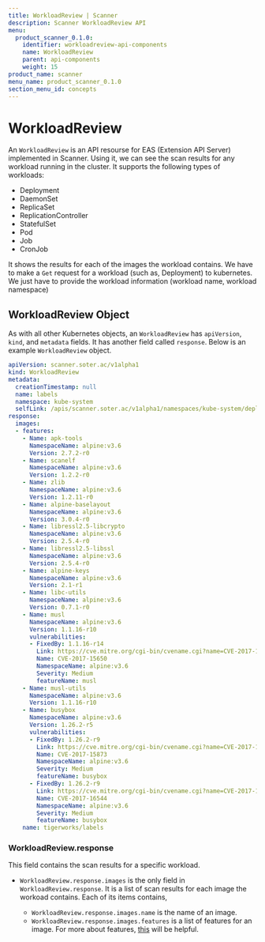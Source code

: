 ```yaml
---
title: WorkloadReview | Scanner
description: Scanner WorkloadReview API
menu:
  product_scanner_0.1.0:
    identifier: workloadreview-api-components
    name: WorkloadReview
    parent: api-components
    weight: 15
product_name: scanner
menu_name: product_scanner_0.1.0
section_menu_id: concepts
---
```


# WorkloadReview

An `WorkloadReview` is an API resourse for EAS (Extension API Server) implemented in Scanner. Using it, we can see the scan results for any workload running in the cluster. It supports the following types of workloads:

- Deployment
- DaemonSet
- ReplicaSet
- ReplicationController
- StatefulSet
- Pod
- Job
- CronJob
<!-- - Openshift DeploymentConfig -->

It shows the results for each of the images the workload contains.
We have to make a `Get` request for a workload (such as, Deployment) to kubernetes. We just have to provide the workload information (workload name, workload namespace)

## WorkloadReview Object

As with all other Kubernetes objects, an `WorkloadReview` has `apiVersion`, `kind`, and `metadata` fields. It has another field called `response`. Below is an example `WorkloadReview` object.

```yaml
apiVersion: scanner.soter.ac/v1alpha1
kind: WorkloadReview
metadata:
  creationTimestamp: null
  name: labels
  namespace: kube-system
  selfLink: /apis/scanner.soter.ac/v1alpha1/namespaces/kube-system/deployments/labels
response:
  images:
  - features:
    - Name: apk-tools
      NamespaceName: alpine:v3.6
      Version: 2.7.2-r0
    - Name: scanelf
      NamespaceName: alpine:v3.6
      Version: 1.2.2-r0
    - Name: zlib
      NamespaceName: alpine:v3.6
      Version: 1.2.11-r0
    - Name: alpine-baselayout
      NamespaceName: alpine:v3.6
      Version: 3.0.4-r0
    - Name: libressl2.5-libcrypto
      NamespaceName: alpine:v3.6
      Version: 2.5.4-r0
    - Name: libressl2.5-libssl
      NamespaceName: alpine:v3.6
      Version: 2.5.4-r0
    - Name: alpine-keys
      NamespaceName: alpine:v3.6
      Version: 2.1-r1
    - Name: libc-utils
      NamespaceName: alpine:v3.6
      Version: 0.7.1-r0
    - Name: musl
      NamespaceName: alpine:v3.6
      Version: 1.1.16-r10
      vulnerabilities:
      - FixedBy: 1.1.16-r14
        Link: https://cve.mitre.org/cgi-bin/cvename.cgi?name=CVE-2017-15650
        Name: CVE-2017-15650
        NamespaceName: alpine:v3.6
        Severity: Medium
        featureName: musl
    - Name: musl-utils
      NamespaceName: alpine:v3.6
      Version: 1.1.16-r10
    - Name: busybox
      NamespaceName: alpine:v3.6
      Version: 1.26.2-r5
      vulnerabilities:
      - FixedBy: 1.26.2-r9
        Link: https://cve.mitre.org/cgi-bin/cvename.cgi?name=CVE-2017-15873
        Name: CVE-2017-15873
        NamespaceName: alpine:v3.6
        Severity: Medium
        featureName: busybox
      - FixedBy: 1.26.2-r9
        Link: https://cve.mitre.org/cgi-bin/cvename.cgi?name=CVE-2017-16544
        Name: CVE-2017-16544
        NamespaceName: alpine:v3.6
        Severity: Medium
        featureName: busybox
    name: tigerworks/labels

```

### WorkloadReview.response

This field contains the scan results for a specific workload.

- `WorkloadReview.response.images` is the only field in `WorkloadReview.response`. It is a list of scan results for each image the workoad contains. Each of its items contains,

  - `WorkloadReview.response.images.name` is the name of  an image.
  - `WorkloadReview.response.images.features` is a list of features for an image. For more about features, [this](https://github.com/coreos/clair/blob/master/Documentation/terminology.md) will be helpful.